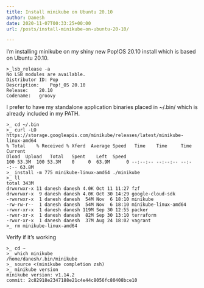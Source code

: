 ```yaml
---
title: Install minikube on Ubuntu 20.10
author: Danesh
date: 2020-11-07T00:33:25+00:00
url: /posts/install-minikube-on-ubuntu-20-10/

---
```

I&#8217;m installing minikube on my shiny new Pop!OS 20.10 install which is based on Ubuntu 20.10.

<pre class="wp-block-code"><code>>_lsb_release -a
No LSB modules are available.
Distributor ID: Pop
Description:    Pop!_OS 20.10
Release:    20.10
Codename:   groovy</code></pre>

I prefer to have my standalone application binaries placed in ~/.bin/ which is already included in my PATH.

<pre class="wp-block-code"><code>&gt;_ cd ~/.bin
&gt;_ curl -LO https://storage.googleapis.com/minikube/releases/latest/minikube-linux-amd64
% Total    % Received % Xferd  Average Speed   Time    Time     Time  Current
Dload  Upload   Total   Spent    Left  Speed
100 53.3M  100 53.3M    0     0  63.9M      0 --:--:-- --:--:-- --:--:-- 63.8M
&gt;_ install -m 775 minikube-linux-amd64 ./minikube
&gt;_ ll
total 343M
drwxrwxr-x 11 danesh danesh 4.0K Oct 11 11:27 fzf
drwxrwxr-x  9 danesh danesh 4.0K Oct 30 14:29 google-cloud-sdk
-rwxrwxr-x  1 danesh danesh  54M Nov  6 18:10 minikube
-rw-rw-r--  1 danesh danesh  54M Nov  6 18:10 minikube-linux-amd64
-rwxr-xr-x  1 danesh danesh 119M Sep 30 12:55 packer
-rwxr-xr-x  1 danesh danesh  82M Sep 30 13:10 terraform
-rwxr-xr-x  1 danesh danesh  37M Aug 24 18:02 vagrant
&gt;_ rm minikube-linux-amd64
</code></pre>

Verify if it&#8217;s working

<pre class="wp-block-code"><code>&gt;_ cd ~
&gt;_ which minikube
/home/danesh/.bin/minikube
&gt;_ source &lt;(minikube completion zsh)
&gt;_ minikube version
minikube version: v1.14.2
commit: 2c82918e2347188e21c4e44c8056fc80408bce10
</code></pre>